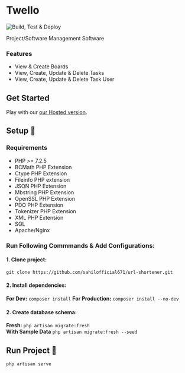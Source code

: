 # Twello

![Build, Test & Deploy](https://github.com/sahilofficial671/twello/workflows/Build/badge.svg?style=flat-square)

Project/Software Management Software

### Features

- View & Create Boards
- View, Create, Update & Delete Tasks
- View, Create, Update & Delete Task User

## Get Started
Play with our [our Hosted version](https://twello.webiggle.com/).

## Setup :memo:
### Requirements

* PHP >= 7.2.5
* BCMath PHP Extension
* Ctype PHP Extension
* Fileinfo PHP extension
* JSON PHP Extension
* Mbstring PHP Extension
* OpenSSL PHP Extension
* PDO PHP Extension
* Tokenizer PHP Extension
* XML PHP Extension
* SQL
* Apache/Nginx

### Run Following Commmands & Add Configurations:

#### 1. Clone project:
`git clone https://github.com/sahilofficial671/url-shortener.git`

#### 2. Install dependencies:
**For Dev:** `composer install`
**For Production:** `composer install --no-dev`

#### 2. Create database schema:
**Fresh:** `php artisan migrate:fresh`\
**With Sample Data** `php artisan migrate:fresh --seed`

## Run Project :rocket:
`php artisan serve`
